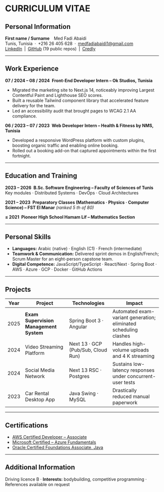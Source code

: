 # CURRICULUM VITAE

## Personal Information
**First name / Surname** Med Fadi Abaidi  
Tunis, Tunisia · +216 26 405 628 · medfadiabaidi1@gmail.com  
[LinkedIn](https://linkedin.com/in/medfadiabaidi) | [GitHub](https://github.com/medfa12) (19 public repos) | [Credly](https://www.credly.com/users/med-fadi-abaidi)

---

## Work Experience
**07 / 2024 – 08 / 2024 Front-End Developer Intern – Ok Studios, Tunisia**  
- Migrated the marketing site to Next.js 14, noticeably improving Largest Contentful Paint and Lighthouse SEO scores.  
- Built a reusable Tailwind component library that accelerated feature delivery for the team.  
- Led an accessibility audit that brought pages to WCAG 2.1 AA compliance.

**06 / 2023 – 07 / 2023 Web Developer Intern – Health & Fitness by NMS, Tunisia**  
- Developed a responsive WordPress platform with custom plugins, boosting organic traffic and enabling online booking.  
- Rolled out a booking add-on that captured appointments within the first fortnight.

---

## Education and Training
**2023 – 2026 B.Sc. Software Engineering – Faculty of Sciences of Tunis**  
Key modules · Distributed Systems · DevOps · Cloud Architectures  

**2021 – 2023 Preparatory Classes (Mathematics · Physics · Computer Science) – FST El Manar** *(ranked 5 th of 80)*  

**≤ 2021 Pioneer High School Hamam Lif – Mathematics Section**

---

## Personal Skills
- **Languages:** Arabic (native) · English (C1) · French (intermediate)  
- **Teamwork & Communication:** Delivered sprint demos in English/French; Scrum Master for an eight-person capstone team.  
- **Digital Competence:** JavaScript/TypeScript · React/Next · Spring Boot · AWS · Azure · GCP · Docker · GitHub Actions

---

## Projects
| Year | Project | Technologies | Impact |
|------|---------|--------------|--------|
| 2025 | **Exam Supervision Management System** | Spring Boot 3 · Angular | Automated exam-variant generation; eliminated scheduling clashes |
| 2024 | Video Streaming Platform | Next 13 · GCP (Pub/Sub, Cloud Run) | Handles high-volume uploads and 4 K streaming |
| 2024 | Social Media Network | Next 13 RSC · Postgres | Sustains low-latency responses under concurrent-user tests |
| 2023 | Car Rental Desktop App | Java Swing · MySQL | Drastically reduced manual paperwork |

---

## Certifications
- [AWS Certified Developer – Associate](https://www.credly.com/badges/31befc38-a70f-4f8b-8612-896ac8933ac8)  
- [Microsoft Certified – Azure Fundamentals](https://www.credly.com/badges/b3896cee-8f4a-438d-afd3-f230c50d5049)  
- [Oracle Certified Foundations Associate, Java](https://catalog-education.oracle.com/ords/certview/sharebadge?id=0D8F6EE7F5108F6D2AB96394982C559ECDFBEADCD8073E656CD93F84B37317ED)

---

## Additional Information
Driving licence B · **Interests:** bodybuilding, competitive programming · References available on request
